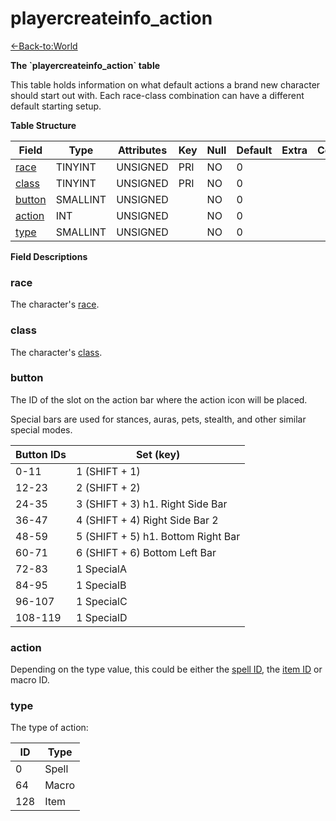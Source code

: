 # playercreateinfo\_action

[<-Back-to:World](database-world)

**The \`playercreateinfo_action\` table**

This table holds information on what default actions a brand new character should start out with. Each race-class combination can have a different default starting setup.

**Table Structure**

| Field       | Type     | Attributes | Key | Null | Default | Extra | Comment |
| ----------- | -------- | ---------- | --- | ---- | ------- | ----- | ------- |
| [race][1]   | TINYINT  | UNSIGNED   | PRI | NO   | 0       |       |         |
| [class][2]  | TINYINT  | UNSIGNED   | PRI | NO   | 0       |       |         |
| [button][3] | SMALLINT | UNSIGNED   |     | NO   | 0       |       |         |
| [action][4] | INT      | UNSIGNED   |     | NO   | 0       |       |         |
| [type][5]   | SMALLINT | UNSIGNED   |     | NO   | 0       |       |         |

[1]: #race
[2]: #class
[3]: #button
[4]: #action
[5]: #type

**Field Descriptions**

### race

The character's [race](ChrRaces#content).

### class

The character's [class](ChrClasses#content).

### button

The ID of the slot on the action bar where the action icon will be placed.

Special bars are used for stances, auras, pets, stealth, and other similar special modes.

| Button IDs | Set (key)                          |
| ---------- | ---------------------------------- |
| 0-11       | 1 (SHIFT + 1)                      |
| 12-23      | 2 (SHIFT + 2)                      |
| 24-35      | 3 (SHIFT + 3) h1. Right Side Bar   |
| 36-47      | 4 (SHIFT + 4) Right Side Bar 2     |
| 48-59      | 5 (SHIFT + 5) h1. Bottom Right Bar |
| 60-71      | 6 (SHIFT + 6) Bottom Left Bar      |
| 72-83      | 1 SpecialA                         |
| 84-95      | 1 SpecialB                         |
| 96-107     | 1 SpecialC                         |
| 108-119    | 1 SpecialD                         |

### action

Depending on the type value, this could be either the [spell ID](Spell#id), the [item ID](item_template#entry) or macro ID.

### type

The type of action:

| ID  | Type  |
| --- | ----- |
| 0   | Spell |
| 64  | Macro |
| 128 | Item  |

